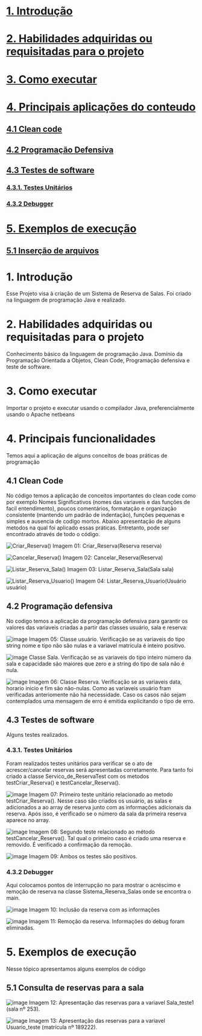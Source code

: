 
# [1. Introdução](https://github.com/ThaynanPaulo/Sistema_Reserva_Salas/blob/main/README.md#1-introdu%C3%A7%C3%A3o-1)
# [2. Habilidades adquiridas ou requisitadas para o projeto](https://github.com/ThaynanPaulo/Sistema_Reserva_Salas/blob/main/README.md#2-habilidades-adquiridas-ou-requisitadas-para-o-projeto-1)
# [3. Como executar](https://github.com/ThaynanPaulo/Sistema_Reserva_Salas/blob/main/README.md#3-como-executar-1)
# [4. Principais aplicações do conteudo](https://github.com/ThaynanPaulo/Sistema_Reserva_Salas/blob/main/README.md#4-principais-funcionalidades)
## [4.1 Clean code](https://github.com/ThaynanPaulo/Sistema_Reserva_Salas/blob/main/README.md#41-clean-code-1)
## [4.2 Programação Defensiva](https://github.com/ThaynanPaulo/Sistema_Reserva_Salas/blob/main/README.md#42-programa%C3%A7%C3%A3o-defensiva-1)
## [4.3 Testes de software](https://github.com/ThaynanPaulo/Sistema_Reserva_Salas/blob/main/README.md#43-testes-de-software-1)
### [4.3.1. Testes Unitários](https://github.com/ThaynanPaulo/Sistema_Reserva_Salas/blob/main/README.md#431-testes-unit%C3%A1rios-1)
### [4.3.2 Debugger](https://github.com/ThaynanPaulo/Sistema_Reserva_Salas/blob/main/README.md#432-debugger-1)
# [5. Exemplos de execução](https://github.com/ThaynanPaulo/Sistema_Reserva_Salas/blob/main/README.md#5-exemplos-de-execu%C3%A7%C3%A3o-1)
## [5.1 Inserção de arquivos](https://github.com/ThaynanPaulo/Sistema_Reserva_Salas/blob/main/README.md#51-consulta-de-reservas-para-a-sala)
 

# 1. Introdução
Esse Projeto visa à criação de um Sistema de Reserva de Salas. Foi criado na linguagem de programação Java e realizado.

# 2. Habilidades adquiridas ou requisitadas para o projeto
Conhecimento básico da linguagem de programação Java. Domínio da Programação Orientada a Objetos, Clean Code, Programação defensiva e teste de software.

# 3. Como executar
Importar o projeto e executar usando o compilador Java, preferencialmente usando o Apache netbeans

# 4. Principais funcionalidades

Temos aqui a aplicação de alguns conceitos de boas práticas de programação

## 4.1 Clean Code

No código temos a aplicação de conceitos importantes do clean code como por exemplo Nomes Significativos (nomes das variaveis e das funções de facil entendimento), poucos comentários, formatação e organização consistente (mantendo um padrão de indentação), funções pequenas e simples e ausencia de codigo mortos. Abaixo apresentação de alguns metodos na qual foi aplicado essas práticas. Entretanto, pode ser encontrado através de todo o código.

![Criar_Reserva()](https://github.com/user-attachments/assets/a8c3d236-d899-4343-ac31-c9cee7ca93c9)
Imagem 01: Criar_Reserva(Reserva reserva)


![Cancelar_Reserva()](https://github.com/user-attachments/assets/66ef2e6d-ec87-41ea-91cd-f6607180e66d)
Imagem 02: Cancelar_Reserva(Reserva)


![Listar_Reserva_Sala()](https://github.com/user-attachments/assets/abdca9d9-27ca-452e-b46d-d98e1fbb7966)
Imagem 03: Listar_Reserva_Sala(Sala sala)


![Listar_Reserva_Usuario()](https://github.com/user-attachments/assets/7509e322-e768-4ca6-bfb6-176fbef59867)
Imagem 04: Listar_Reserva_Usuario(Usuário usuário)

## 4.2 Programação defensiva

No codigo temos a aplicação da programação defensiva para garantir os valores das variaveis criadas a partir das classes usuário, sala e reserva:

![image](https://github.com/user-attachments/assets/5316f795-c2a6-41cb-beac-ae1432278cd8)
Imagem 05: Classe usuário. Verificação se as variaveis do tipo string nome e tipo não são nulas e a variavel matrícula é inteiro positivo.


![image](https://github.com/user-attachments/assets/f2e64bf2-8978-41f7-be76-679a8b99c6fd)
Classe Sala. Verificação se as variaveis do tipo inteiro número da sala e capacidade são maiores que zero e a string do tipo de sala não é nula.

![image](https://github.com/user-attachments/assets/4d245efa-bdfa-4773-af37-9e4b37d75910)
Imagem 06: Classe Reserva. Verificação se as variaveis data, horario inicio e fim são não-nulas. Como as variaveis usuário fram verificadas anteriomente não há necessidade. Caso os casos não sejam contemplados uma mensagem de erro é emitida explicitando o tipo de erro.


## 4.3 Testes de software 

Alguns testes realizados.

### 4.3.1. Testes Unitários

Foram realizados testes unitários para verificar se o ato de acrescer/cancelar reservas será apresentadas corretamente. Para tanto foi criado a classe Servico_de_ReservaTest com os metodos testCriar_Reserva() e testCancelar_Reserva().
 
![image](https://github.com/user-attachments/assets/2d2113d8-e73c-43aa-b340-146fd56c61c5)
Imagem 07: Primeiro teste unitário relacionado ao metodo testCriar_Reserva(). Nesse caso são criados os usuário, as salas e adicionados a ao array de reserva junto com as informações adicionais da reserva. Após isso, é verificado se o número da sala da primeira reserva aparece no array.


![image](https://github.com/user-attachments/assets/e94aa72b-6344-4697-b9da-31f1a9a5ab59)
Imagem 08: Segundo teste relacionado ao método testCancelar_Reserva(). Tal qual o primeiro caso é criado uma reserva e removido. É verificado a confirmação da remoção.


![image](https://github.com/user-attachments/assets/798d7aaa-68b3-46a9-8730-1ddf2d658797)
Imagem 09: Ambos os testes são positivos.


### 4.3.2 Debugger
Aqui colocamos pontos de interrupção no para mostrar o acréscimo e remoção de reserva na classe Sistema_Reserva_Salas onde se encontra o main.


![image](https://github.com/user-attachments/assets/0abdc500-75ec-4599-af93-f428ff98c05a)
Imagem 10: Inclusão da reserva com as informações

![image](https://github.com/user-attachments/assets/451f027d-b225-46e2-bb52-31865fc9fe56)
Imagem 11: Remoção da reserva. Informações do debug foram eliminadas.


# 5. Exemplos de execução

Nesse tópico apresentamos alguns exemplos de código

## 5.1 Consulta de reservas para a sala 

![image](https://github.com/user-attachments/assets/6c2edfac-62b7-49ff-9d7e-9d11fbfe4b60)
Imagem 12: Apresentação das reservas para a variavel Sala_teste1 (sala nº 253).

![image](https://github.com/user-attachments/assets/dead228d-9b01-469b-b1ab-41650daf7411)
Imagem 13: Apresentação das reservas para a variavel Usuario_teste (matrícula nº 189222).
